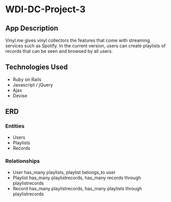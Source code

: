 # WDI-DC-Project-3

## App Description
Vinyl.me gives vinyl collectors the features that come with streaming services such as Spotify. In the current version, users can create playlists of records that can be seen and browsed by all users.

## Technologies Used
- Ruby on Rails
- Javascript / jQuery
- Ajax
- Devise

## ERD
### Entities
- Users
- Playlists
- Records

### Relationships
- User has_many playlists, playlist belongs_to user
- Playlist has_many playlistrecords, has_many records through playlistrecords
- Record has_many playlistrecords, has_many playlists through playlistrecords

